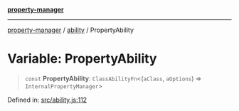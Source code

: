 [**property-manager**](../../README.md)

***

[property-manager](../../modules.md) / [ability](../README-1.md) / PropertyAbility

# Variable: PropertyAbility

> `const` **PropertyAbility**: `ClassAbilityFn`\<(`aClass`, `aOptions`) => `InternalPropertyManager`\>

Defined in: [src/ability.js:112](https://github.com/snowyu/property-manager.js/blob/2b37d0c5958df603b1f7a346809647025321a3c0/src/ability.js#L112)
